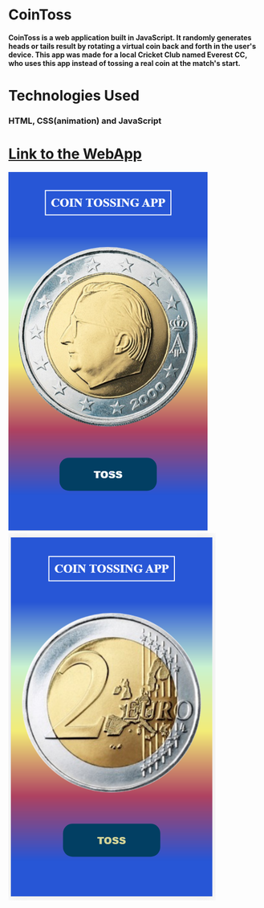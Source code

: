 # **CoinToss**
#### CoinToss is a web application built in JavaScript. It randomly generates heads or tails result by rotating a virtual coin back and forth in the user's device. This app was made for a local Cricket Club named Everest CC, who uses this app instead of tossing a real coin at the match's start. ####

#  **Technologies Used** #
### HTML, CSS(animation) and JavaScript ###


# **[Link to the WebApp](https://pragatibhandari.github.io/CoinToss/)** #



![Picture of App UI when the result is heads](./images/headsui.PNG)
![Picture of App UI when the result is tails](./images/tailsui.PNG)
